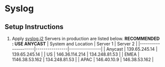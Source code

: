# Syslog

## Setup Instructions

1. Apply [syslog.j2](syslog.j2)
   Servers in production are listed below. **RECOMMENDED : USE ANYCAST**
    | System and Location | Server 1       | Server 2       |
    |---------------------|----------------|----------------|
    | Anycast             | 139.65.245.14  | 139.65.245.14  |
    | US                  | 146.36.114.214 | 134.248.81.53  |
    | EMEA                | 1146.38.53.162 | 134.248.81.53  |
    | APAC                | 146.40.10.9    | 146.38.53.162  |
